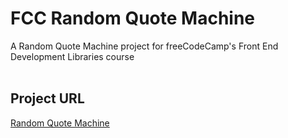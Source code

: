 # FCC Random Quote Machine
A Random Quote Machine project for freeCodeCamp's Front End Development Libraries course
<br><br>
## Project URL
[Random Quote Machine](https://richards-r.github.io/FCC-Random-Quote-Machine/)
